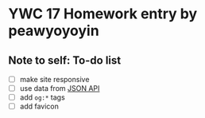# YWC 17 Homework entry by peawyoyoyin

## Note to self: To-do list
 - [ ] make site responsive
 - [ ] use data from [JSON API](https://panjs.com/ywc.json)
 - [ ] add `og:*` tags
 - [ ] add favicon
